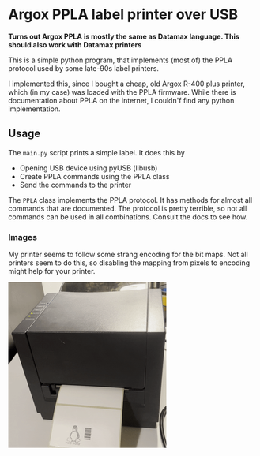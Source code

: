 # Argox PPLA label printer over USB

**Turns out Argox PPLA is mostly the same as Datamax language. This should also work with Datamax printers**

This is a simple python program, that implements (most of) the PPLA protocol used by some late-90s label printers.

I implemented this, since I bought a cheap, old Argox R-400 plus printer, which (in my case) was loaded with the
PPLA firmware. While there is documentation about PPLA on the internet, I couldn'f find any python implementation.


## Usage

The `main.py` script prints a simple label. It does this by

- Opening USB device using pyUSB (libusb)
- Create PPLA commands using the PPLA class
- Send the commands to the printer

The `PPLA` class implements the PPLA protocol. It has methods for almost all commands that are documented.
The protocol is pretty terrible, so not all commands can be used in all combinations. Consult the docs to see how.

### Images

My printer seems to follow some strang encoding for the bit maps. Not all printers seem to do this, so disabling the mapping from pixels to encoding might help for your printer. 


![printer-gif](ppla.gif)
